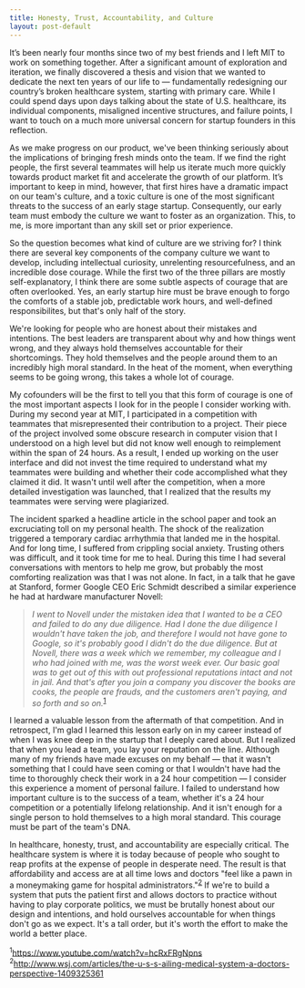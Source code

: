 ```yaml
---
title: Honesty, Trust, Accountability, and Culture
layout: post-default
---
```


It’s been nearly four months since two of my best friends and I left MIT to work on something together. After a significant amount of exploration and iteration, we finally discovered a thesis and vision that we wanted to dedicate the next ten years of our life to — fundamentally redesigning our country’s broken healthcare system, starting with primary care. While I could spend days upon days talking about the state of U.S. healthcare, its individual components, misaligned incentive structures, and failure points, I want to touch on a much more universal concern for startup founders in this reflection.

As we make progress on our product, we've been thinking seriously about the implications of bringing fresh minds onto the team. If we find the right people, the first several teammates will help us iterate much more quickly towards product market fit and accelerate the growth of our platform. It’s important to keep in mind, however, that first hires have a dramatic impact on our team's culture, and a toxic culture is one of the most significant threats to the success of an early stage startup. Consequently, our early team must embody the culture we want to foster as an organization. This, to me, is more important than any skill set or prior experience.

So the question becomes what kind of culture are we striving for? I think there are several key components of the company culture we want to develop, including intellectual curiosity, unrelenting resourcefulness, and an incredible dose courage. While the first two of the three pillars are mostly self-explanatory, I think there are some subtle aspects of courage that are often overlooked. Yes, an early startup hire must be brave enough to forgo the comforts of a stable job, predictable work hours, and well-defined responsibilites, but that's only half of the story.

We're looking for people who are honest about their mistakes and intentions. The best leaders are transparent about why and how things went wrong, and they always hold themselves accountable for their shortcomings. They hold themselves and the people around them to an incredibly high moral standard. In the heat of the moment, when everything seems to be going wrong, this takes a whole lot of courage. 

My cofounders will be the first to tell you that this form of courage is one of the most important aspects I look for in the people I consider working with. During my second year at MIT, I participated in a competition with teammates that misrepresented their contribution to a project. Their piece of the project involved some obscure research in computer vision that I understood on a high level but did not know well enough to reimplement within the span of 24 hours. As a result, I ended up working on the user interface and did not invest the time required to understand what my teammates were building and whether their code accomplished what they claimed it did. It wasn't until well after the competition, when a more detailed investigation was launched, that I realized that the results my teammates were serving were plagiarized.

The incident sparked a headline article in the school paper and took an excruciating toll on my personal health. The shock of the realization triggered a temporary cardiac arrhythmia that landed me in the hospital. And for long time, I suffered from crippling social anxiety. Trusting others was difficult, and it took time for me to heal. During this time I had several conversations with mentors to help me grow, but probably the most comforting realization was that I was not alone. In fact, in a talk that he gave at Stanford, former Google CEO Eric Schmidt described a similar experience he had at hardware manufacturer Novell:

> <i>I went to Novell under the mistaken idea that I wanted to be a CEO and failed to do any due diligence. Had I done the due diligence I wouldn't have taken the job, and therefore I would not have gone to Google, so it's probably good I didn't do the due diligence. But at Novell, there was a week which we remember, my colleague and I who had joined with me, was the worst week ever. Our basic goal was to get out of this with out professional reputations intact and not in jail. And that's after you join a company you discover the books are cooks, the people are frauds, and the customers aren't paying, and so forth and so on.</i><sup><a href="https://www.youtube.com/watch?v=hcRxFRgNpns" target="_blank">1</a></sup>

I learned a valuable lesson from the aftermath of that competition. And in retrospect, I'm glad I learned this lesson early on in my career instead of when I was knee deep in the startup that I deeply cared about. But I realized that when you lead a team, you lay your reputation on the line. Although many of my friends have made excuses on my behalf — that it wasn't something that I could have seen coming or that I wouldn't have had the time to thoroughly check their work in a 24 hour competition — I consider this experience a moment of personal failure. I failed to understand how important culture is to the success of a team, whether it's a 24 hour competition or a potentially lifelong relationship. And it isn't enough for a single person to hold themselves to a high moral standard. This courage must be part of the team's DNA.

In healthcare, honesty, trust, and accountability are especially critical. The healthcare system is where it is today because of people who sought to reap profits at the expense of people in desperate need. The result is that affordability and access are at all time lows and doctors "feel like a pawn in a moneymaking game for hospital administrators."<sup><a href="http://www.wsj.com/articles/the-u-s-s-ailing-medical-system-a-doctors-perspective-1409325361" target="_blank">2</a></sup> If we're to build a system that puts the patient first and allows doctors to practice without having to play corporate politics, we must be brutally honest about our design and intentions, and hold ourselves accountable for when things don't go as we expect. It's a tall order, but it's worth the effort to make the world a better place.

<p style="font-size:14px">
<sup>1</sup><a href="https://www.youtube.com/watch?v=hcRxFRgNpns" target="_blank">https://www.youtube.com/watch?v=hcRxFRgNpns</a><br>
<sup>2</sup><a href="http://www.wsj.com/articles/the-u-s-s-ailing-medical-system-a-doctors-perspective-1409325361" target="_blank">http://www.wsj.com/articles/the-u-s-s-ailing-medical-system-a-doctors-perspective-1409325361</a>
</p>
